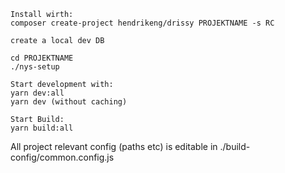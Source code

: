 ```
Install wirth:
composer create-project hendrikeng/drissy PROJEKTNAME -s RC

create a local dev DB

cd PROJEKTNAME
./nys-setup

Start development with:
yarn dev:all
yarn dev (without caching)

Start Build:
yarn build:all
```

All project relevant config (paths etc) is editable in ./build-config/common.config.js

